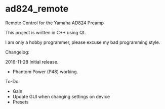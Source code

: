 # ad824_remote
Remote Control for the Yamaha AD824 Preamp

This project is written in C++ using Qt.

I am only a hobby programmer, please excuse my bad programming style.

Changelog:

2016-11-28
Initial release. 
- Phantom Power (P48) working.

To-Do:

- Gain
- Update GUI when changing settings on device
- Presets
